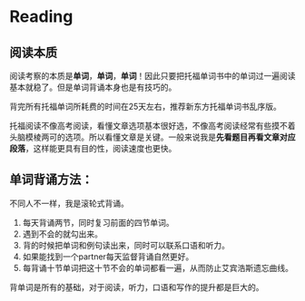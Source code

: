 # Reading

## 阅读本质
阅读考察的本质是**单词**，**单词**，**单词**！因此只要把托福单词书中的单词过一遍阅读基本就稳了。但是单词背诵本身也是有技巧的。

背完所有托福单词所耗费的时间在25天左右，推荐新东方托福单词书乱序版。

托福阅读不像高考阅读，看懂文章选项基本很好选，不像高考阅读经常有些摸不着头脑模棱两可的选项。所以看懂文章是关键。一般来说我是**先看题目再看文章对应段落**，这样能更具有目的性，阅读速度也更快。

## 单词背诵方法：
不同人不一样，我是滚轮式背诵。
1. 每天背诵两节，同时复习前面的四节单词。
2. 遇到不会的就勾出来。
3. 背的时候把单词和例句读出来，同时可以联系口语和听力。
4. 如果能找到一个partner每天监督背诵自然更好。
5. 每背诵十节单词把这十节不会的单词都看一遍，从而防止艾宾浩斯遗忘曲线。

背单词是所有的基础，对于阅读，听力，口语和写作的提升都是巨大的。